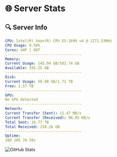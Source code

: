 # 🌐 Server Stats
## 🔍 Server Info
```yaml
CPU: Intel(R) Xeon(R) CPU E5-2699 v4 @ 1271.53MHz
CPU Usage: 0.50%
Cores: 44P | 88T
-----------------------------------
Memory:
Current Usage: 145.04 GB/503.74 GB
Available: 355.25 GB
-----------------------------------
Disk:
Current Usage: 59.98 GB/1.71 TB
Free: 1.57 TB
-----------------------------------
GPU:
No GPU detected
-----------------------------------
Network:
Current Transfer (Sent): 11.47 MB/s
Current Transfer (Received): 98.05 KB/s
Total Sent: 16.77 TB
Total Received: 158.26 GB
-----------------------------------
Uptime:
10d 10h 7m 39s
```
![GitHub Stats](https://img.shields.io/badge/Updated-2025-03-18_07:30:28-blue)